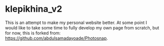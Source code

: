 # klepikhina_v2

This is an attempt to make my personal website better. At some point I would like to take some time to fully develop my own page from scratch, but for now, this is forked from: https://github.com/abdulsamadayoade/Photosnap.
